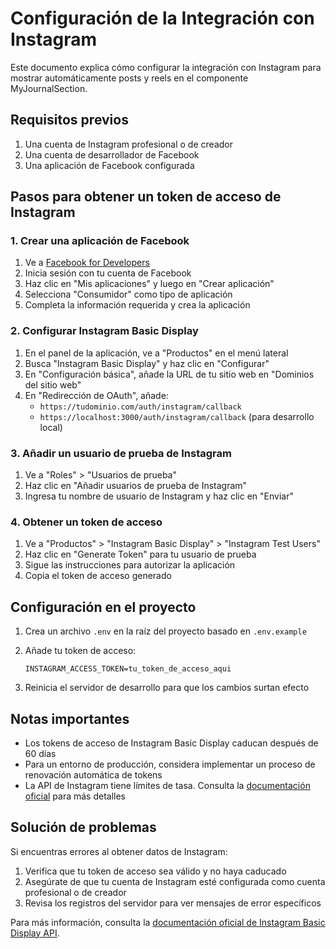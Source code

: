 # Configuración de la Integración con Instagram

Este documento explica cómo configurar la integración con Instagram para mostrar automáticamente posts y reels en el componente MyJournalSection.

## Requisitos previos

1. Una cuenta de Instagram profesional o de creador
2. Una cuenta de desarrollador de Facebook
3. Una aplicación de Facebook configurada

## Pasos para obtener un token de acceso de Instagram

### 1. Crear una aplicación de Facebook

1. Ve a [Facebook for Developers](https://developers.facebook.com/)
2. Inicia sesión con tu cuenta de Facebook
3. Haz clic en "Mis aplicaciones" y luego en "Crear aplicación"
4. Selecciona "Consumidor" como tipo de aplicación
5. Completa la información requerida y crea la aplicación

### 2. Configurar Instagram Basic Display

1. En el panel de la aplicación, ve a "Productos" en el menú lateral
2. Busca "Instagram Basic Display" y haz clic en "Configurar"
3. En "Configuración básica", añade la URL de tu sitio web en "Dominios del sitio web"
4. En "Redirección de OAuth", añade:
   - `https://tudominio.com/auth/instagram/callback`
   - `https://localhost:3000/auth/instagram/callback` (para desarrollo local)

### 3. Añadir un usuario de prueba de Instagram

1. Ve a "Roles" > "Usuarios de prueba"
2. Haz clic en "Añadir usuarios de prueba de Instagram"
3. Ingresa tu nombre de usuario de Instagram y haz clic en "Enviar"

### 4. Obtener un token de acceso

1. Ve a "Productos" > "Instagram Basic Display" > "Instagram Test Users"
2. Haz clic en "Generate Token" para tu usuario de prueba
3. Sigue las instrucciones para autorizar la aplicación
4. Copia el token de acceso generado

## Configuración en el proyecto

1. Crea un archivo `.env` en la raíz del proyecto basado en `.env.example`
2. Añade tu token de acceso:
   ```
   INSTAGRAM_ACCESS_TOKEN=tu_token_de_acceso_aqui
   ```

3. Reinicia el servidor de desarrollo para que los cambios surtan efecto

## Notas importantes

- Los tokens de acceso de Instagram Basic Display caducan después de 60 días
- Para un entorno de producción, considera implementar un proceso de renovación automática de tokens
- La API de Instagram tiene límites de tasa. Consulta la [documentación oficial](https://developers.facebook.com/docs/instagram-basic-display-api/overview) para más detalles

## Solución de problemas

Si encuentras errores al obtener datos de Instagram:

1. Verifica que tu token de acceso sea válido y no haya caducado
2. Asegúrate de que tu cuenta de Instagram esté configurada como cuenta profesional o de creador
3. Revisa los registros del servidor para ver mensajes de error específicos

Para más información, consulta la [documentación oficial de Instagram Basic Display API](https://developers.facebook.com/docs/instagram-basic-display-api).